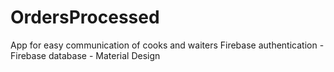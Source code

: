 # OrdersProcessed
App for easy communication of cooks and waiters
Firebase authentication - Firebase database - Material Design
